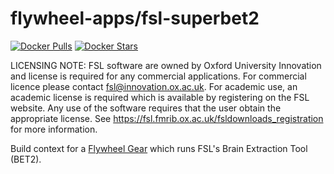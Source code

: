 # flywheel-apps/fsl-superbet2
[![Docker Pulls](https://img.shields.io/docker/pulls/scitran/fsl-bet.svg)](https://hub.docker.com/r/scitran/fsl-bet/)
[![Docker Stars](https://img.shields.io/docker/stars/scitran/fsl-bet.svg)](https://hub.docker.com/r/scitran/fsl-bet/)

LICENSING NOTE: FSL software are owned by Oxford University Innovation and license is required for any commercial applications. For commercial licence please contact fsl@innovation.ox.ac.uk. For academic use, an academic license is required which is available by registering on the FSL website. Any use of the software requires that the user obtain the appropriate license. See https://fsl.fmrib.ox.ac.uk/fsldownloads_registration for more information.

Build context for a [Flywheel Gear](https://github.com/flywheel-io/gears/tree/master/spec) which runs FSL's Brain Extraction Tool (BET2).
